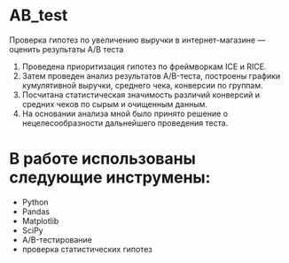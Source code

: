 # AB_test
Проверка гипотез по увеличению выручки в интернет-магазине — оценить результаты A/B теста

1. Проведена приоритизация гипотез по фреймворкам ICE и RICE. 
2. Затем проведен анализ результатов A/B-теста, построены графики кумулятивной выручки, среднего чека,
конверсии по группам.
3. Посчитана статистическая значимость различий конверсий и средних чеков по сырым и очищенным данным. 
4. На основании анализа мной было принято решение о нецелесообразности дальнейшего проведения теста.

# В работе использованы следующие инструмены:
- Python
- Pandas
- Matplotlib
- SciPy
- A/B-тестирование
- проверка статистических гипотез

